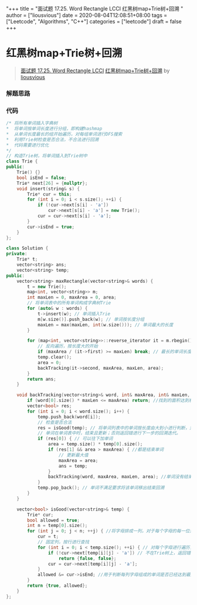 "+++
title = "面试题 17.25. Word Rectangle LCCI 红黑树map+Trie树+回溯 "
author = ["liousvious"]
date = 2020-08-04T12:08:51+08:00
tags = ["Leetcode", "Algorithms", "C++"]
categories = ["leetcode"]
draft = false
+++

# 红黑树map+Trie树+回溯

> [面试题 17.25. Word Rectangle LCCI](https://leetcode-cn.com/problems/word-rectangle-lcci/)
> [红黑树map+Trie树+回溯](https://leetcode-cn.com/problems/word-rectangle-lcci/solution/hong-hei-shu-maptrieshu-hui-su-by-liousvious/) by [liousvious](https://leetcode-cn.com/u/liousvious/)

### 解题思路

### 代码

```cpp
/* 将所有单词插入字典树
*  将单词按单词长度进行分组，即构建hashmap
*  从单词长度最长的组开始遍历，对每组单词进行DFS搜索
*  利用Trie树检查是否合法，不合法进行回溯
*  代码需要进行优化
*/
// 构造Trie树，将单词插入到Trie树中
class Trie {
public:
    Trie() {}
    bool isEnd = false;
    Trie* next[26] = {nullptr};
    void insert(string& s) {
        Trie* cur = this;
        for (int i = 0; i < s.size(); ++i) {
            if (!cur->next[s[i] - 'a'])
                cur->next[s[i] - 'a'] = new Trie();
            cur = cur->next[s[i] - 'a'];
        }
        cur->isEnd = true;
    }
};

class Solution {
private:
    Trie* t;
    vector<string> ans;
    vector<string> temp;
public:
    vector<string> maxRectangle(vector<string>& words) {
        t = new Trie();
        map<int, vector<string>> m;
        int maxLen = 0, maxArea = 0, area;
        // 将单词表中的所有单词构成字典树Trie
        for (auto& w : words) {
            t->insert(w); // 单词插入Trie
            m[w.size()].push_back(w); // 单词按长度分组
            maxLen = max(maxLen, int(w.size())); // 单词最大的长度
        }

        for (map<int, vector<string>>::reverse_iterator it = m.rbegin(); it != m.rend(); it++) {
            // 反向遍历，按长度大的开始
            if (maxArea / (it->first) >= maxLen) break; // 最长的单词长度 * 宽小于最大面积时，跳出循环。
            temp.clear();
            area = 0;
            backTracking(it->second, maxArea, maxLen, area);
        }
        return ans;
    }

    void backTracking(vector<string>& word, int& maxArea, int& maxLen, int& area) {
        if (word[0].size() * maxLen <= maxArea) return; //找到的面积达到极限需要退出
        vector<bool> res;
        for (int i = 0; i < word.size(); i++) {
            temp.push_back(word[i]);
            // 检查是否合法
            res = isGood(temp); // 将单词列表中的单词按长度由大到小进行判断，对长度相同的单词按层叠加，当层与层之间的单词列构成的
            // 单词在单词表中时，结束且更新；否则返回错进行下一步的回溯迭代。
            if (res[0]) { // 可以往下加单词
                area = temp.size() * temp[0].size();
                if (res[1] && area > maxArea) { //都是结束单词
                    // 更新最大值
                    maxArea = area;
                    ans = temp;
                }
                backTracking(word, maxArea, maxLen, area); //单词没有结束时选择回溯迭代
            }
            temp.pop_back(); // 单词不满足要求将该单词移出结束回溯
        }
    }

    vector<bool> isGood(vector<string>& temp) {
        Trie* cur;
        bool allowed = true;
        int n = temp[0].size();
        for (int j = 0; j < n; ++j) { //将字母排成一列，对于每个字母的每一位进行逐项遍历，表示列
            cur = t;
            // 固定列，按行进行查找
            for (int i = 0; i < temp.size(); ++i) { // 对每个字母进行遍历，表示矩阵的行
                if (!cur->next[temp[i][j] - 'a']) // 不在Trie树上，返回错
                    return {false, false};
                cur = cur->next[temp[i][j] - 'a'];
            }
            allowed &= cur->isEnd; //用于判断每列字母组成的单词是否已经达到最后，即单词结束
        }
        return {true, allowed};
    }
};
```